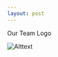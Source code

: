 ```yaml
---
layout: post
---
```


Our Team Logo

![Alttext](https://www.redduckpost.com/wp-content/uploads/2016/08/c09-885x664.jpg)